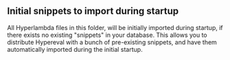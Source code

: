 
## Initial snippets to import during startup

All Hyperlambda files in this folder, will be initially imported during startup, if there exists
no existing "snippets" in your database. This allows you to distribute Hypereval with a bunch
of pre-existing snippets, and have them automatically imported during the initial startup.
